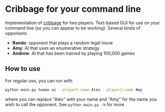 # Cribbage for your command line 

Implementation of [cribbage](https://www.pagat.com/adders/crib6.html) for two players. Text-based GUI for use on your command line (so you can appear to be working). Several kinds of opponents

- **Rando**: opponent that plays a random legal move
- **Amy**: AI that uses an enumerative strategy 
- **Andrew**: AI that has been trained by playing 100,000 games 

## How to use 

For regular use, you can run with 

```bash 
python main.py human ai --player1-name Alex --player2-name Amy
```

where you can replace "Alex" with your name and "Amy" for the name you wish to call the opponent. See `python main.py -h` for more. 
